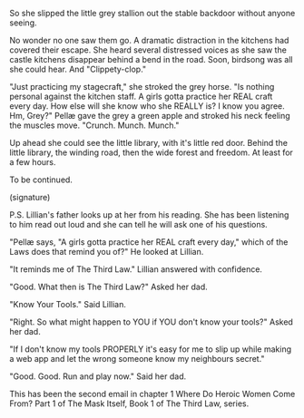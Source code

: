 So she slipped the little grey stallion out the stable backdoor without anyone seeing.

No wonder no one saw them go. A dramatic distraction in the kitchens had covered their escape. She heard several distressed voices as she saw the castle kitchens disappear behind a bend in the road. Soon, birdsong was all she could hear. And "Clippety-clop."

"Just practicing my stagecraft," she stroked the grey horse. "Is nothing personal against the kitchen staff. A girls gotta practice her REAL craft every day. How else will she know who she REALLY is? I know you agree. Hm, Grey?" Pellæ gave the grey a green apple and stroked his neck feeling the muscles move. "Crunch. Munch. Munch."

Up ahead she could see the little library, with it's little red door. Behind the little library, the winding road, then the wide forest and freedom. At least for a few hours.

To be continued.

(signature)

P.S.
Lillian's father looks up at her from his reading. She has been listening to him read out loud and she can tell he will ask one of his questions.

"Pellæ says, "A girls gotta practice her REAL craft every day," which of the Laws does that remind you of?" He looked at Lillian.

"It reminds me of The Third Law." Lillian answered with confidence.

"Good. What then is The Third Law?" Asked her dad.

"Know Your Tools." Said Lillian.

"Right. So what might happen to YOU if YOU don't know your tools?" Asked her dad.

"If I don't know my tools PROPERLY it's easy for me to slip up while making a web app and let the wrong someone know my neighbours secret."

"Good. Good. Run and play now." Said her dad.

This has been the second email in chapter 1
Where Do Heroic Women Come From? Part 1 of
The Mask Itself, Book 1 of
The Third Law, series.
